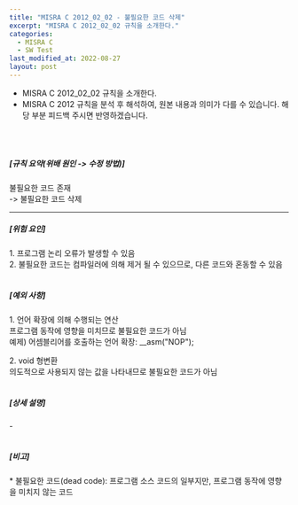 ```yaml
---
title: "MISRA C 2012_02_02 - 불필요한 코드 삭제"
excerpt: "MISRA C 2012_02_02 규칙을 소개한다."
categories:
  - MISRA C
  - SW Test
last_modified_at: 2022-08-27
layout: post
---
```

- MISRA C 2012_02_02 규칙을 소개한다.
- MISRA C 2012 규칙을 분석 후 해석하여, 원본 내용과 의미가 다를 수 있습니다. 해당 부분 피드백 주시면 반영하겠습니다. 
<br>
<br>



<h5>
    [규칙 요약(위배 원인 -&gt; 수정 방법)]
</h5>
<p>
    불필요한 코드 존재
    <br>
    -&gt; 불필요한 코드 삭제
</p>
<hr>
<h5>
    [위험 요인]
</h5>
<p>
    1. 프로그램 논리 오류가 발생할 수 있음
    <br>
    2. 불필요한 코드는 컴파일러에 의해 제거 될 수 있으므로, 다른 코드와 혼동할 수 있음
    <br>
    &nbsp;
</p>
<h5>
    [예외 사항]
</h5>
<p>
    1. 언어 확장에 의해 수행되는 연산
    <br>
    프로그램 동작에 영향을 미치므로 불필요한 코드가 아님
    <br>
    예제) 어셈블리어를 호출하는 언어 확장: __asm("NOP");
</p>
<p>
    2. void 형변환
    <br>
    의도적으로 사용되지 않는 값을 나타내므로 불필요한 코드가 아님
    <br>
    &nbsp;
</p>
<h5>
    [상세 설명]
</h5>
<p>
    -
    <br>
    &nbsp;
</p>
<h5>
    [비고]
</h5>
<p>
    * 불필요한 코드(dead code): 프로그램 소스 코드의 일부지만, 프로그램 동작에 영향을 미치지 않는 코드
</p>